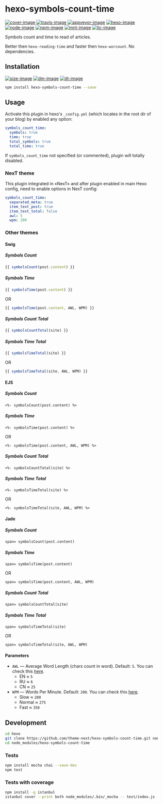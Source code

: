 [cover-image]: https://coveralls.io/repos/github/theme-next/hexo-symbols-count-time/badge.svg?branch=master
<!--[cover-image]: https://img.shields.io/coveralls/theme-next/hexo-symbols-count-time/master.svg-->
[travis-image]: https://travis-ci.org/theme-next/hexo-symbols-count-time.svg?branch=master
<!--[travis-image]: https://img.shields.io/travis/theme-next/hexo-symbols-count-time/master.svg-->
[appveyor-image]: https://ci.appveyor.com/api/projects/status/wuewa37rb7nknx31/branch/master?svg=true

[hexo-image]: https://img.shields.io/badge/hexo-%3E%3D%203.0-blue.svg
[node-image]: https://img.shields.io/node/v/hexo-symbols-count-time.svg
[dep-image]: https://david-dm.org/theme-next/hexo-symbols-count-time.svg
<!--[dep-image]: https://img.shields.io/david/theme-next/hexo-symbols-count-time.svg-->
<!--[dep-image]: https://img.shields.io/librariesio/github/theme-next/hexo-symbols-count-time.svg-->
[doc-image]: https://readthedocs.org/projects/hexo-symbols-count-time/badge/?version=latest
[rel-image]: https://img.shields.io/github/release/theme-next/hexo-symbols-count-time.svg
[size-image]: https://img.shields.io/github/size/theme-next/hexo-symbols-count-time/lib/helper.js.svg

[mnt-image]: https://img.shields.io/maintenance/yes/2018.svg
[npm-image]: https://badge.fury.io/js/hexo-symbols-count-time.svg
<!--[npm-image]: https://badge.fury.io/gh/theme-next%2Fhexo-symbols-count-time.svg-->
<!--[npm-image]: https://img.shields.io/npm/v/hexo-symbols-count-time.svg-->
[dm-image]: https://img.shields.io/npm/dm/hexo-symbols-count-time.svg
[dt-image]: https://img.shields.io/npm/dt/hexo-symbols-count-time.svg
[lic-image]: https://img.shields.io/npm/l/hexo-symbols-count-time.svg

[cover-url]: https://coveralls.io/github/theme-next/hexo-symbols-count-time?branch=master "Coverage of Tests"
[travis-url]: https://travis-ci.org/theme-next/hexo-symbols-count-time?branch=master "Travis CI [Linux]"
[appveyor-url]: https://ci.appveyor.com/project/ivan-nginx/hexo-symbols-count-time/branch/master "AppVeyor [Windows]"
[hexo-url]: https://hexo.io
[node-url]: https://nodejs.org/en/download/releases
[doc-url]: http://hexo-symbols-count-time.readthedocs.io/en/latest/?badge=latest
[npm-url]: https://www.npmjs.com/package/hexo-symbols-count-time

# hexo-symbols-count-time
[![cover-image]][cover-url]
[![travis-image]][travis-url]
[![appveyor-image]][appveyor-url]
[![hexo-image]][hexo-url]
[![node-image]][node-url]
[![npm-image]][npm-url]
[![mnt-image]](../../commits/master)
[![lic-image]](LICENSE)

Symbols count and time to read of articles.

Better then `hexo-reading-time` and faster then `hexo-worcount`. No dependencies.

## Installation
[![size-image]](../../blob/master/lib/helper.js) <!--[![rel-image]](../../releases)-->
[![dm-image]][npm-url]
[![dt-image]][npm-url]

```bash
npm install hexo-symbols-count-time --save
```

## Usage
Activate this plugin in hexo's `_config.yml` (which locates in the root dir of your blog) by enabled any option:
```yml
symbols_count_time:
  symbols: true
  time: true
  total_symbols: true
  total_time: true
```
If `symbols_count_time` not specified (or commented), plugin will totally disabled.

### NexT theme
This plugin integrated in «NexT» and after plugin enabled in main Hexo config, need to enable options in NexT config:

```yml
symbols_count_time:
  separated_meta: true
  item_text_post: true
  item_text_total: false
  awl: 5
  wpm: 200
```

### Other themes

#### Swig

##### Symbols Count
```js
{{ symbolsCount(post.content) }}
```

##### Symbols Time
```js
{{ symbolsTime(post.content) }}
```
OR
```js
{{ symbolsTime(post.content, AWL, WPM) }}
```

##### Symbols Count Total
```js
{{ symbolsCountTotal(site) }}
```

##### Symbols Time Total
```js
{{ symbolsTimeTotal(site) }}
```
OR
```js
{{ symbolsTimeTotal(site, AWL, WPM) }}
```

#### EJS

##### Symbols Count
```ejs
<%- symbolsCount(post.content) %>
```

##### Symbols Time
```ejs
<%- symbolsTime(post.content) %>
```
OR
```ejs
<%- symbolsTime(post.content, AWL, WPM) %>
```

##### Symbols Count Total
```ejs
<%- symbolsCountTotal(site) %>
```

##### Symbols Time Total
```ejs
<%- symbolsTimeTotal(site) %>
```
OR
```ejs
<%- symbolsTimeTotal(site, AWL, WPM) %>
```

#### Jade

##### Symbols Count
```jade
span= symbolsCount(post.content)
```

##### Symbols Time
```jade
span= symbolsTime(post.content)
```
OR
```jade
span= symbolsTime(post.content, AWL, WPM)
```

##### Symbols Count Total
```jade
span= symbolsCountTotal(site)
```

##### Symbols Time Total
```jade
span= symbolsTimeTotal(site)
```
OR
```jade
span= symbolsTimeTotal(site, AWL, WPM)
```

#### Parameters
* `AWL` — Average Word Length (chars count in word). Default: `5`. You can check this [here](https://charactercounttool.com).
  * EN &asymp; `5`
  * RU &asymp; `6`
  * CN &asymp; `25`
* `WPM` — Words Per Minute. Default: `200`. You can check this [here](https://wordcounter.net).
  * Slow &asymp; `200`
  * Normal &asymp; `275`
  * Fast &asymp; `350`

## Development

```bash
cd hexo
git clone https://github.com/theme-next/hexo-symbols-count-time.git node_modules/hexo-symbols-count-time
cd node_modules/hexo-symbols-count-time
```

### Tests ###

```bash
npm install mocha chai --save-dev
npm test
```

### Tests with coverage ###

```bash
npm install -g istanbul
istanbul cover --print both node_modules/.bin/_mocha -- test/index.js
```
